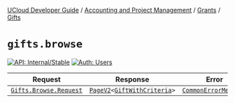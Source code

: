 [UCloud Developer Guide](/docs/developer-guide/README.md) / [Accounting and Project Management](/docs/developer-guide/accounting-and-projects/README.md) / [Grants](/docs/developer-guide/accounting-and-projects/grants/README.md) / [Gifts](/docs/developer-guide/accounting-and-projects/grants/gifts.md)

# `gifts.browse`

[![API: Internal/Stable](https://img.shields.io/static/v1?label=API&message=Internal/Stable&color=red&style=flat-square)](/docs/developer-guide/core/api-conventions.md)
[![Auth: Users](https://img.shields.io/static/v1?label=Auth&message=Users&color=informational&style=flat-square)](/docs/developer-guide/core/types.md#role)



| Request | Response | Error |
|---------|----------|-------|
|<code><a href='#gifts.browse.request'>Gifts.Browse.Request</a></code>|<code><a href='/docs/reference/dk.sdu.cloud.PageV2.md'>PageV2</a>&lt;<a href='#giftwithcriteria'>GiftWithCriteria</a>&gt;</code>|<code><a href='/docs/reference/dk.sdu.cloud.CommonErrorMessage.md'>CommonErrorMessage</a></code>|




